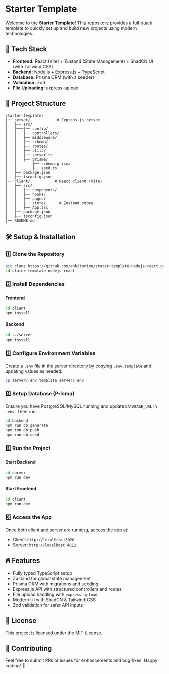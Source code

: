 # Starter Template

Welcome to the **Starter Template**! This repository provides a full-stack template to quickly set up and build new projects using modern technologies.

## 🚀 Tech Stack

- **Frontend:** React (Vite) + Zustand (State Management) + ShadCN UI (with Tailwind CSS)
- **Backend:** Node.js + Express.js + TypeScript
- **Database:** Prisma ORM (with a seeder)
- **Validation:** Zod
- **File Uploading:** express-upload

## 📂 Project Structure

```
starter-template/
│── server/            # Express.js server
│   ├── src/
|   ├───|── config/
│   │   ├── controllers/
│   │   ├── middleware/
│   │   ├── schema/
│   │   ├── routes/
│   │   ├── utils/
│   │   ├── server.ts
│   │   ├── prisma/
│   │       ├── schema.prisma
│   │       ├── seed.ts
│   ├── package.json
│   ├── tsconfig.json
│── client/           # React client (Vite)
│   ├── src/
│   │   ├── components/
│   │   ├── hooks/
│   │   ├── pages/
│   │   ├── store/      # Zustand store
│   │   ├── App.tsx
│   ├── package.json
│   ├── tsconfig.json
│── README.md
```

## 🛠️ Setup & Installation

### 1️⃣ Clone the Repository

```sh
git clone https://github.com/ankitarima/stater-template-nodejs-react.git
cd stater-template-nodejs-react
```

### 2️⃣ Install Dependencies

#### Frontend

```sh
cd client
npm install
```

#### Backend

```sh
cd ../server
npm install
```

### 3️⃣ Configure Environment Variables

Create a `.env` file in the server directory by copying `.env.template` and updating values as needed.

```sh
cp server/.env.template server/.env
```

### 4️⃣ Setup Database (Prisma)

Ensure you have PostgreSQL/MySQL running and update `DATABASE_URL` in `.env`. Then run:

```sh
cd backend
npm run db:generate
npm run db:push
npm run db:seed
```

### 5️⃣ Run the Project

#### Start Backend

```sh
cd server
npm run dev
```

#### Start Frontend

```sh
cd client
npm run dev
```

### 6️⃣ Access the App

Once both client and server are running, access the app at:

- Client: `http://localhost:5020`
- Server: `http://localhost:4012`

## 🔥 Features

- Fully typed TypeScript setup
- Zustand for global state management
- Prisma ORM with migrations and seeding
- Express.js API with structured controllers and routes
- File upload handling with `express-upload`
- Modern UI with ShadCN & Tailwind CSS
- Zod validation for safer API inputs

## 📜 License

This project is licensed under the MIT License.

## 🤝 Contributing

Feel free to submit PRs or issues for enhancements and bug fixes. Happy coding! 🎉
